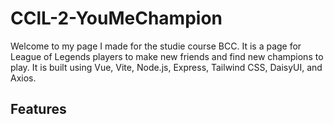 # CClL-2-YouMeChampion

Welcome to my page I made for the studie course BCC. It is a page for League of Legends players to make new friends and find new champions to play. It is built using Vue, Vite, Node.js, Express, Tailwind CSS, DaisyUI, and Axios.

## Features
